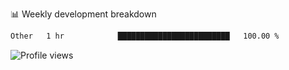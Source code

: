 
📊 Weekly development breakdown
<!--START_SECTION:waka-->

```txt
Other   1 hr            █████████████████████████   100.00 %
```

<!--END_SECTION:waka-->

<img src="https://gpvc.arturio.dev/iqbalfasri" alt="Profile views"/>

